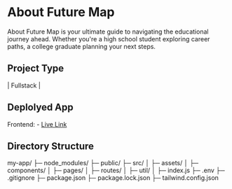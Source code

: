 # About Future Map

About
Future Map is your ultimate guide to navigating the educational journey ahead. Whether you're a high school student exploring career paths, a college graduate planning your next steps.


## Project Type
| Fullstack |
## Deplolyed App
Frontend: - [Live Link](https://code-genius-l4ji-izhssylds-deepak101020s-projects.vercel.app/roadmap)

## Directory Structure

my-app/
├─ node_modules/
├─ public/
├─ src/
│  ├─ assets/
│  ├─ components/
│  ├─ pages/
│  ├─ routes/
│  ├─ util/
│  ├─ index.js
├─ .env
├─ .gitignore
├─ package.json
├─ package.lock.json
├─ tailwind.config.json





